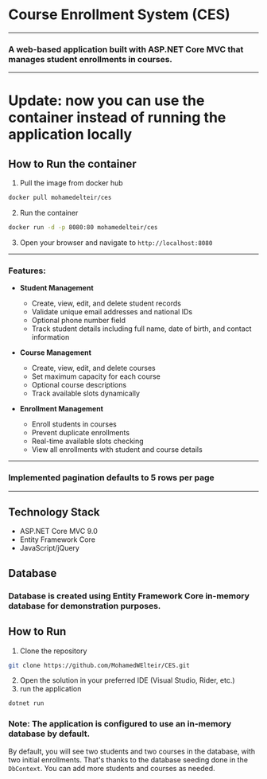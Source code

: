 # Course Enrollment System (CES)
***
### A web-based application built with ASP.NET Core MVC that manages student enrollments in courses.
***
# Update: now you can use the container instead of running the application locally
## How to Run the container
1. Pull the image from docker hub
```bash
docker pull mohamedelteir/ces
```
2. Run the container
```bash
docker run -d -p 8080:80 mohamedelteir/ces
```
3. Open your browser and navigate to `http://localhost:8080`

***
### Features:
- **Student Management**
    - Create, view, edit, and delete student records
    - Validate unique email addresses and national IDs
    - Optional phone number field
    - Track student details including full name, date of birth, and contact information

- **Course Management**
    - Create, view, edit, and delete courses
    - Set maximum capacity for each course
    - Optional course descriptions
    - Track available slots dynamically
  

- **Enrollment Management**
    - Enroll students in courses
    - Prevent duplicate enrollments
    - Real-time available slots checking
    - View all enrollments with student and course details
  

***
### Implemented pagination defaults to 5 rows per page
***
## Technology Stack

- ASP.NET Core MVC 9.0
- Entity Framework Core
- JavaScript/jQuery

## Database
### Database is created using Entity Framework Core in-memory database for demonstration purposes.

## How to Run

1. Clone the repository
```bash
git clone https://github.com/MohamedWElteir/CES.git
```
2. Open the solution in your preferred IDE (Visual Studio, Rider, etc.)
3. run the application
```bash
dotnet run
```

### Note: The application is configured to use an in-memory database by default.

By default, you will see two students and two courses in the database, with two initial enrollments. That's thanks to the database seeding done in the `DbContext`. You can add more students and courses as needed.
